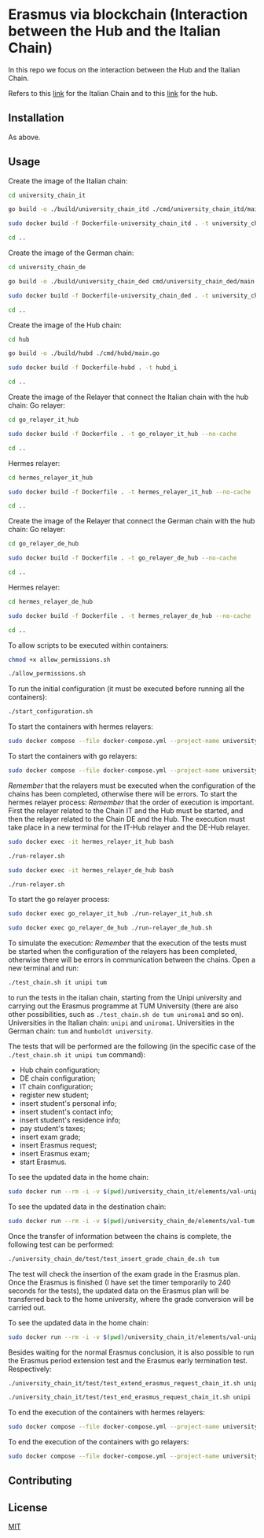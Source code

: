 # Erasmus via blockchain (Interaction between the Hub and the Italian Chain)

In this repo we focus on the interaction between the Hub and the Italian Chain.

Refers to this [link](https://github.com/mauroorru3/erasmus_via_blockchain) for the Italian Chain and to this [link](https://github.com/mauroorru3/-erasmus_via_blockchain_hub) for the hub.

## Installation

As above.

## Usage



Create the image of the Italian chain:

```bash
cd university_chain_it
```
```bash
go build -o ./build/university_chain_itd ./cmd/university_chain_itd/main.go
```
```bash
sudo docker build -f Dockerfile-university_chain_itd . -t university_chain_itd_i
```
```bash
cd ..
```

Create the image of the German chain:

```bash
cd university_chain_de
```
```bash
go build -o ./build/university_chain_ded cmd/university_chain_ded/main.go
```
```bash
sudo docker build -f Dockerfile-university_chain_ded . -t university_chain_ded_i
```
```bash
cd ..
```

Create the image of the Hub chain:

```bash
cd hub
```
```bash
go build -o ./build/hubd ./cmd/hubd/main.go
```
```bash
sudo docker build -f Dockerfile-hubd . -t hubd_i
```
```bash
cd ..
```

Create the image of the Relayer that connect the Italian chain with the hub chain:
Go relayer:

```bash
cd go_relayer_it_hub
```
```bash
sudo docker build -f Dockerfile . -t go_relayer_it_hub --no-cache
```
```bash
cd ..
```

Hermes relayer:

```bash
cd hermes_relayer_it_hub
```
```bash
sudo docker build -f Dockerfile . -t hermes_relayer_it_hub --no-cache
```
```bash
cd ..
```

Create the image of the Relayer that connect the German chain with the hub chain:
Go relayer:

```bash
cd go_relayer_de_hub
```
```bash
sudo docker build -f Dockerfile . -t go_relayer_de_hub --no-cache
``` 
```bash
cd ..
```

Hermes relayer:

```bash
cd hermes_relayer_de_hub
```
```bash
sudo docker build -f Dockerfile . -t hermes_relayer_de_hub --no-cache
```
```bash
cd ..
```

To allow scripts to be executed within containers:

```bash
chmod +x allow_permissions.sh
```
```bash
./allow_permissions.sh
```

To run the initial configuration (it must be executed before running all the containers):

```bash
./start_configuration.sh
```

To start the containers with hermes relayers:

```bash
sudo docker compose --file docker-compose.yml --project-name university_chain-prod --profile hermes up
```

To start the containers with go relayers:

```bash
sudo docker compose --file docker-compose.yml --project-name university_chain-prod --profile go up
```

_Remember_ that the relayers must be executed when the configuration of the chains has been completed, otherwise there will be errors.
To start the hermes relayer process:
_Remember_ that the order of execution is important. 
First the relayer related to the Chain IT and the Hub must be started, and then the relayer related to the Chain DE and the Hub.
The execution must take place in a new terminal for the IT-Hub relayer and the DE-Hub relayer.

```bash
sudo docker exec -it hermes_relayer_it_hub bash
```
```bash
./run-relayer.sh
```

```bash
sudo docker exec -it hermes_relayer_de_hub bash
```
```bash
./run-relayer.sh
```


To start the go relayer process:

```bash
sudo docker exec go_relayer_it_hub ./run-relayer_it_hub.sh
```
```bash
sudo docker exec go_relayer_de_hub ./run-relayer_de_hub.sh
```


To simulate the execution:
_Remember_ that the execution of the tests must be started when the configuration of the relayers has been completed, otherwise there will be errors in communication between the chains.
Open a new terminal and run: 

```bash
./test_chain.sh it unipi tum
```

to run the tests in the italian chain, starting from the Unipi university and carrying out the Erasmus programme at TUM University
(there are also other possibilities, such as `./test_chain.sh de tum uniroma1` and so on).
Universities in the Italian chain: `unipi` and `uniroma1`.
Universities in the German chain: `tum` and `humboldt university`.

The tests that will be performed are the following (in the specific case of the `./test_chain.sh it unipi tum` command):
- Hub chain configuration;
- DE chain configuration;
- IT chain configuration;
- register new student;
- insert student's personal info;
- insert student's contact info;
- insert student's residence info;
- pay student's taxes;
- insert exam grade;
- insert Erasmus request;
- insert Erasmus exam;
- start Erasmus.

To see the updated data in the home chain:

```bash
sudo docker run --rm -i -v $(pwd)/university_chain_it/elements/val-unipi:/root/.university_chain_it --network university_chain-prod_net-public university_chain_itd_i query universitychainit show-stored-student unipi_1  --chain-id university_chain_it --node "tcp://val-unipi:26657"
```

To see the updated data in the destination chain:

```bash
sudo docker run --rm -i -v $(pwd)/university_chain_de/elements/val-tum:/root/.university_chain_de --network university_chain-prod_net-public university_chain_ded_i query universitychainde show-stored-student tum_1  --chain-id university_chain_de --node "tcp://val-tum:26657"
```


Once the transfer of information between the chains is complete, the following test can be performed:

```bash
./university_chain_de/test/test_insert_grade_chain_de.sh tum
```

The test will check the insertion of the exam grade in the Erasmus plan.
Once the Erasmus is finished (I have set the timer temporarily to 240 seconds for the tests), the updated data on the Erasmus plan will be transferred back to the home university, where the grade conversion will be carried out.

To see the updated data in the home chain:

```bash
sudo docker run --rm -i -v $(pwd)/university_chain_it/elements/val-unipi:/root/.university_chain_it --network university_chain-prod_net-public university_chain_itd_i query universitychainit show-stored-student unipi_1  --chain-id university_chain_it --node "tcp://val-unipi:26657"
```

Besides waiting for the normal Erasmus conclusion, it is also possible to run the Erasmus period extension test and the Erasmus early termination test. Respectively:

```bash
./university_chain_it/test/test_extend_erasmus_request_chain_it.sh unipi
```
```bash
./university_chain_it/test/test_end_erasmus_request_chain_it.sh unipi
```


To end the execution of the containers with hermes relayers:

```bash
sudo docker compose --file docker-compose.yml --project-name university_chain-prod --profile hermes down
```

To end the execution of the containers with go relayers:

```bash
sudo docker compose --file docker-compose.yml --project-name university_chain-prod --profile go down
```


## Contributing


## License

[MIT](https://choosealicense.com/licenses/mit/)
